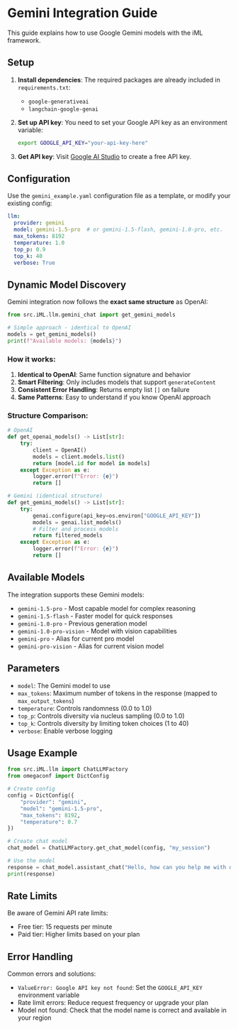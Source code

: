 # Gemini Integration Guide

This guide explains how to use Google Gemini models with the iML framework.

## Setup

1. **Install dependencies**: The required packages are already included in `requirements.txt`:
   - `google-generativeai`
   - `langchain-google-genai`

2. **Set up API key**: You need to set your Google API key as an environment variable:
   ```bash
   export GOOGLE_API_KEY="your-api-key-here"
   ```

3. **Get API key**: Visit [Google AI Studio](https://aistudio.google.com/app/apikey) to create a free API key.

## Configuration

Use the `gemini_example.yaml` configuration file as a template, or modify your existing config:

```yaml
llm:
  provider: gemini
  model: gemini-1.5-pro  # or gemini-1.5-flash, gemini-1.0-pro, etc.
  max_tokens: 8192
  temperature: 1.0
  top_p: 0.9
  top_k: 40
  verbose: True
```

## Dynamic Model Discovery

Gemini integration now follows the **exact same structure** as OpenAI:

```python
from src.iML.llm.gemini_chat import get_gemini_models

# Simple approach - identical to OpenAI
models = get_gemini_models()
print(f"Available models: {models}")
```

### How it works:
1. **Identical to OpenAI**: Same function signature and behavior
2. **Smart Filtering**: Only includes models that support `generateContent`
3. **Consistent Error Handling**: Returns empty list `[]` on failure
4. **Same Patterns**: Easy to understand if you know OpenAI approach

### Structure Comparison:
```python
# OpenAI
def get_openai_models() -> List[str]:
    try:
        client = OpenAI()
        models = client.models.list()
        return [model.id for model in models]
    except Exception as e:
        logger.error(f"Error: {e}")
        return []

# Gemini (identical structure)
def get_gemini_models() -> List[str]:
    try:
        genai.configure(api_key=os.environ["GOOGLE_API_KEY"])
        models = genai.list_models()
        # Filter and process models
        return filtered_models
    except Exception as e:
        logger.error(f"Error: {e}")
        return []
```

## Available Models

The integration supports these Gemini models:
- `gemini-1.5-pro` - Most capable model for complex reasoning
- `gemini-1.5-flash` - Faster model for quick responses
- `gemini-1.0-pro` - Previous generation model
- `gemini-1.0-pro-vision` - Model with vision capabilities
- `gemini-pro` - Alias for current pro model
- `gemini-pro-vision` - Alias for current vision model

## Parameters

- `model`: The Gemini model to use
- `max_tokens`: Maximum number of tokens in the response (mapped to `max_output_tokens`)
- `temperature`: Controls randomness (0.0 to 1.0)
- `top_p`: Controls diversity via nucleus sampling (0.0 to 1.0)
- `top_k`: Controls diversity by limiting token choices (1 to 40)
- `verbose`: Enable verbose logging

## Usage Example

```python
from src.iML.llm import ChatLLMFactory
from omegaconf import DictConfig

# Create config
config = DictConfig({
    "provider": "gemini",
    "model": "gemini-1.5-pro",
    "max_tokens": 8192,
    "temperature": 0.7
})

# Create chat model
chat_model = ChatLLMFactory.get_chat_model(config, "my_session")

# Use the model
response = chat_model.assistant_chat("Hello, how can you help me with data science?")
print(response)
```

## Rate Limits

Be aware of Gemini API rate limits:
- Free tier: 15 requests per minute
- Paid tier: Higher limits based on your plan

## Error Handling

Common errors and solutions:
- `ValueError: Google API key not found`: Set the `GOOGLE_API_KEY` environment variable
- Rate limit errors: Reduce request frequency or upgrade your plan
- Model not found: Check that the model name is correct and available in your region
